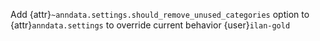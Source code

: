 Add {attr}`~anndata.settings.should_remove_unused_categories` option to {attr}`anndata.settings` to override current behavior {user}`ilan-gold`
